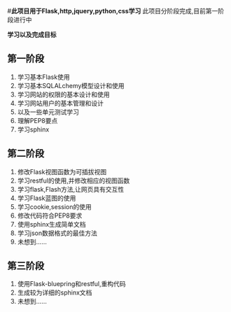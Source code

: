 #**此项目用于Flask,http,jquery,python,css学习**
此项目分阶段完成,目前第一阶段进行中

**学习以及完成目标**

## 第一阶段
1. 学习基本Flask使用
2. 学习基本SQLALchemy模型设计和使用
3. 学习网站的权限的基本设计和使用
4. 学习网站用户的基本管理和设计
5. 以及一些单元测试学习
6. 理解PEP8要点
7. 学习sphinx

## 第二阶段
1. 修改Flask视图函数为可插拔视图
2. 学习restful的使用,并修改相应的视图函数
3. 学习flask,Flash方法,让网页具有交互性
4. 学习Flask蓝图的使用
5. 学习cookie,session的使用
6. 修改代码符合PEP8要求
7. 使用sphinx生成简单文档
8. 学习json数据格式的最佳方法
9. 未想到......

## 第三阶段
1. 使用Flask-bluepring和restful,重构代码
2. 生成较为详细的sphinx文档
3. 未想到......
